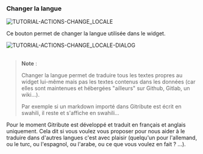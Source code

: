 ### Changer la langue

<div>
  <img
    alt="TUTORIAL-ACTIONS-CHANGE_LOCALE"
    src="https://raw.githubusercontent.com/multi-coop/gitribute-documentation-content/main/images/tutorial/commented/tutorial-09.png"
    />
</div>

Ce bouton permet de changer la langue utilisée dans le widget.

<div>
  <img
    alt="TUTORIAL-ACTIONS-CHANGE_LOCALE-DIALOG"
    src="https://raw.githubusercontent.com/multi-coop/gitribute-documentation-content/main/images/tutorial/actions-language.png"
    />
</div>

<br>

> **Note** :
>  
> Changer la langue permet de traduire tous les textes propres au widget lui-même mais pas les textes contenus dans les données (car elles sont maintenues et hébergées "ailleurs" sur Github, Gitlab, un wiki...).
>
> Par exemple si un markdown importé dans Gitribute est écrit en swahili, il reste et s'affiche en swahili... 

Pour le moment Gitribute est développé et traduit en français et anglais uniquement. Cela dit si vous voulez vous proposer pour nous aider à le traduire dans d'autres langues c'est avec plaisir (quelqu'un pour l'allemand, ou le turc, ou l'espagnol, ou l'arabe, ou ce que vous voulez en fait ? ...).
